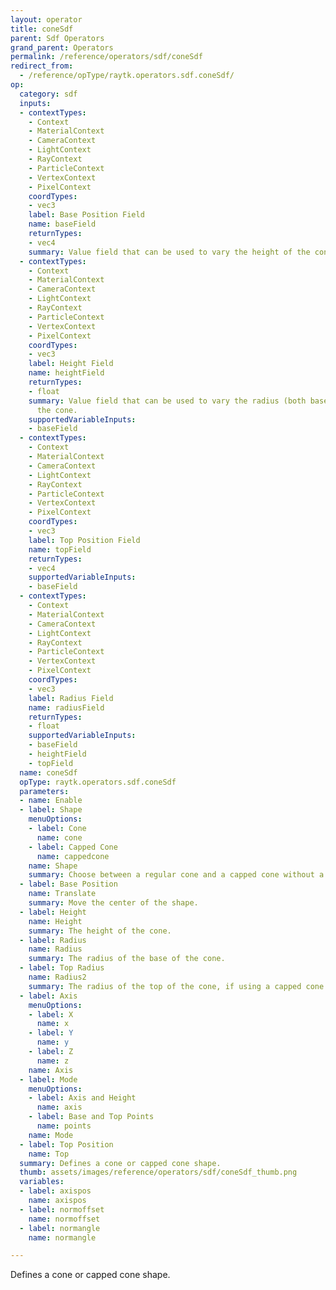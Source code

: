 ```yaml
---
layout: operator
title: coneSdf
parent: Sdf Operators
grand_parent: Operators
permalink: /reference/operators/sdf/coneSdf
redirect_from:
  - /reference/opType/raytk.operators.sdf.coneSdf/
op:
  category: sdf
  inputs:
  - contextTypes:
    - Context
    - MaterialContext
    - CameraContext
    - LightContext
    - RayContext
    - ParticleContext
    - VertexContext
    - PixelContext
    coordTypes:
    - vec3
    label: Base Position Field
    name: baseField
    returnTypes:
    - vec4
    summary: Value field that can be used to vary the height of the cone.
  - contextTypes:
    - Context
    - MaterialContext
    - CameraContext
    - LightContext
    - RayContext
    - ParticleContext
    - VertexContext
    - PixelContext
    coordTypes:
    - vec3
    label: Height Field
    name: heightField
    returnTypes:
    - float
    summary: Value field that can be used to vary the radius (both base and top) of
      the cone.
    supportedVariableInputs:
    - baseField
  - contextTypes:
    - Context
    - MaterialContext
    - CameraContext
    - LightContext
    - RayContext
    - ParticleContext
    - VertexContext
    - PixelContext
    coordTypes:
    - vec3
    label: Top Position Field
    name: topField
    returnTypes:
    - vec4
    supportedVariableInputs:
    - baseField
  - contextTypes:
    - Context
    - MaterialContext
    - CameraContext
    - LightContext
    - RayContext
    - ParticleContext
    - VertexContext
    - PixelContext
    coordTypes:
    - vec3
    label: Radius Field
    name: radiusField
    returnTypes:
    - float
    supportedVariableInputs:
    - baseField
    - heightField
    - topField
  name: coneSdf
  opType: raytk.operators.sdf.coneSdf
  parameters:
  - name: Enable
  - label: Shape
    menuOptions:
    - label: Cone
      name: cone
    - label: Capped Cone
      name: cappedcone
    name: Shape
    summary: Choose between a regular cone and a capped cone without a tip.
  - label: Base Position
    name: Translate
    summary: Move the center of the shape.
  - label: Height
    name: Height
    summary: The height of the cone.
  - label: Radius
    name: Radius
    summary: The radius of the base of the cone.
  - label: Top Radius
    name: Radius2
    summary: The radius of the top of the cone, if using a capped cone.
  - label: Axis
    menuOptions:
    - label: X
      name: x
    - label: Y
      name: y
    - label: Z
      name: z
    name: Axis
  - label: Mode
    menuOptions:
    - label: Axis and Height
      name: axis
    - label: Base and Top Points
      name: points
    name: Mode
  - label: Top Position
    name: Top
  summary: Defines a cone or capped cone shape.
  thumb: assets/images/reference/operators/sdf/coneSdf_thumb.png
  variables:
  - label: axispos
    name: axispos
  - label: normoffset
    name: normoffset
  - label: normangle
    name: normangle

---
```



Defines a cone or capped cone shape.